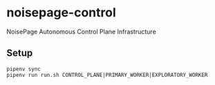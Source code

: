 # noisepage-control
NoisePage Autonomous Control Plane Infrastructure


## Setup

```
pipenv sync
pipenv run run.sh CONTROL_PLANE|PRIMARY_WORKER|EXPLORATORY_WORKER
```
